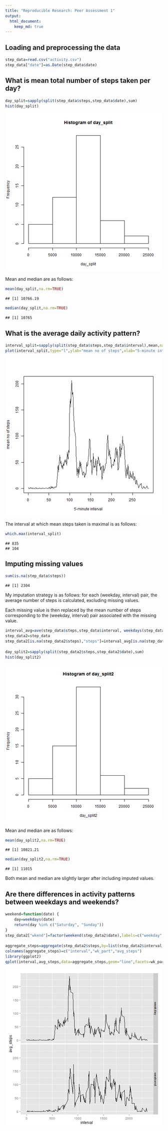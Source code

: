 ```yaml
---
title: "Reproducible Research: Peer Assessment 1"
output: 
  html_document:
    keep_md: true
---
```



## Loading and preprocessing the data


```r
step_data=read.csv("activity.csv")
step_data["date"]=as.Date(step_data$date)
```

## What is mean total number of steps taken per day?


```r
day_split=sapply(split(step_data$steps,step_data$date),sum)
hist(day_split)
```

![plot of chunk unnamed-chunk-2](figure/unnamed-chunk-2-1.png) 

Mean and median are as follows:


```r
mean(day_split,na.rm=TRUE)
```

```
## [1] 10766.19
```

```r
median(day_split,na.rm=TRUE)
```

```
## [1] 10765
```

## What is the average daily activity pattern?


```r
interval_split=sapply(split(step_data$steps,step_data$interval),mean,na.rm=TRUE)
plot(interval_split,type="l",ylab="mean no of steps",xlab="5-minute interval")
```

![plot of chunk unnamed-chunk-4](figure/unnamed-chunk-4-1.png) 

The interval at which mean steps taken is maximal is as follows:


```r
which.max(interval_split)
```

```
## 835 
## 104
```

## Imputing missing values


```r
sum(is.na(step_data$steps))
```

```
## [1] 2304
```

My imputation strategy is as follows: for each (weekday, interval) pair, 
the average number of steps is calculated, excluding missing values.

Each missing value is then replaced by the mean number of steps corresponding to 
the (weekday, interval) pair associated with the missing value.


```r
interval_avg=ave(step_data$steps,step_data$interval, weekdays(step_data$date),FUN=function(x) {mean(x,na.rm=TRUE)})
step_data2=step_data
step_data2[is.na(step_data2$steps),"steps"]=interval_avg[is.na(step_data2$steps)]

day_split2=sapply(split(step_data2$steps,step_data2$date),sum)
hist(day_split2)
```

![plot of chunk unnamed-chunk-7](figure/unnamed-chunk-7-1.png) 

Mean and median are as follows:


```r
mean(day_split2,na.rm=TRUE)
```

```
## [1] 10821.21
```

```r
median(day_split2,na.rm=TRUE)
```

```
## [1] 11015
```

Both mean and median are slightly larger after including imputed values.

## Are there differences in activity patterns between weekdays and weekends?


```r
weekend=function(date) {
    day=weekdays(date)
    return(day %in% c("Saturday", "Sunday"))
}
step_data2["wkend"]=factor(weekend(step_data2$date),labels=c("weekday","weekend"))

aggregate_steps=aggregate(step_data2$steps,by=list(step_data2$interval,step_data2$wkend),mean)
colnames(aggregate_steps)=c("interval","wk_part","avg_steps")
library(ggplot2)
qplot(interval,avg_steps,data=aggregate_steps,geom="line",facets=wk_part ~ .)
```

![plot of chunk unnamed-chunk-9](figure/unnamed-chunk-9-1.png) 
